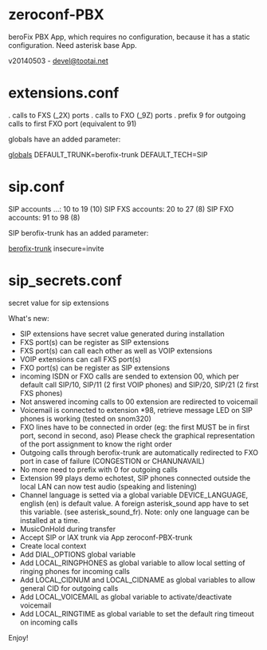 zeroconf-PBX
============

beroFix PBX App, which requires no configuration, because it has a static configuration. Need asterisk base App.



v20140503 - devel@tootai.net

extensions.conf
===============

. calls to FXS (_2X) ports
. calls to FXO (_9Z) ports
. prefix 9 for outgoing calls to first FXO port (equivalent to 91)

globals have an added parameter:

[globals](+)
DEFAULT_TRUNK=berofix-trunk
DEFAULT_TECH=SIP


sip.conf
========
SIP accounts ...: 10 to 19 (10)
SIP FXS accounts: 20 to 27 (8)
SIP FXO accounts: 91 to 98 (8)

SIP berofix-trunk has an added parameter:

[berofix-trunk](+)
insecure=invite

sip_secrets.conf
================
secret value for sip extensions


What's new:

* SIP extensions have secret value generated during installation
* FXS port(s) can be register as SIP extensions
* FXS port(s) can call each other as well as VOIP extensions
* VOIP extensions can call FXS port(s)
* FXO port(s) can be register as SIP extensions
* incoming ISDN or FXO calls are sended to extension 00, which per default call SIP/10, SIP/11 (2 first VOIP phones) and SIP/20, SIP/21 (2 first FXS phones)
* Not answered incoming calls to 00 extension are redirected to voicemail
* Voicemail is connected to extension *98, retrieve message LED on SIP phones is working (tested on snom320)
* FXO lines have to be connected in order (eg: the first MUST be in first port, second in second, aso)
  Please check the graphical representation of the port assignment to know the right order 
* Outgoing calls through berofix-trunk are automatically redirected to FXO port in case of failure (CONGESTION or CHANUNAVAIL)
* No more need to prefix with 0 for outgoing calls
* Extension 99 plays demo echotest, SIP phones connected outside the local LAN can now test audio (speaking and listening)
* Channel language is setted via a global variable DEVICE_LANGUAGE, english (en) is default value. A foreign asterisk_sound app have to set this variable.
  (see asterisk_sound_fr). Note: only one language can be installed at a time.
* MusicOnHold during transfer
* Accept SIP or IAX trunk via App zeroconf-PBX-trunk
* Create local context
* Add DIAL_OPTIONS global variable
* Add LOCAL_RINGPHONES as global variable to allow local setting of ringing phones for incoming calls
* Add LOCAL_CIDNUM and LOCAL_CIDNAME as global variables to allow general CID for outgoing calls
* Add LOCAL_VOICEMAIL as global variable to activate/deactivate voicemail
* Add LOCAL_RINGTIME as global variable to set the default ring timeout on incoming calls

Enjoy!


